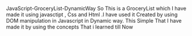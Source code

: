 JavaScript-GroceryList-DynamicWay
So This is a GroceryList which I have made it using javasctipt , Css and Html .I have used it Created by using DOM manipulation in Javascript in Dynamic way. This Simple That I have made it by using the concepts That i learned till Now
